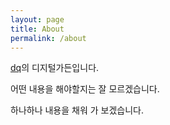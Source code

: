 ```yaml
---
layout: page
title: About
permalink: /about
---
```


[dq](https://dqj.notion.site/e0bf164fb4ae4cd5baed1baf96990cb8)의 디지털가든입니다.

어떤 내용을 해야할지는 잘 모르겠습니다.

하나하나 내용을 채워 가 보겠습니다.

